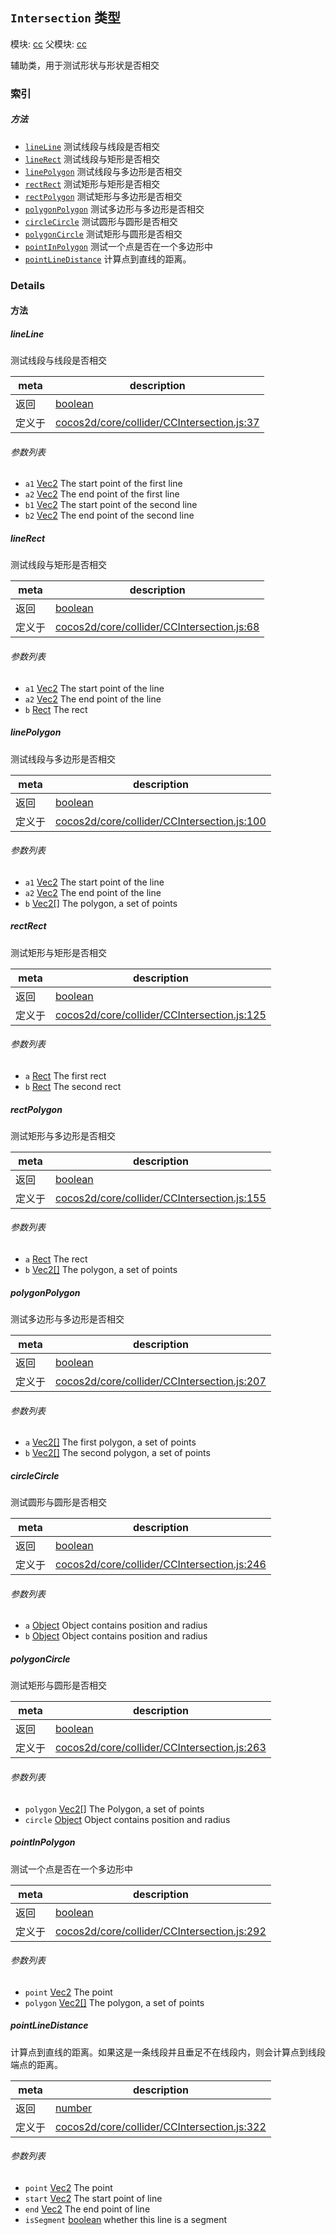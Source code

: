## `Intersection` 类型



模块: [cc](../modules/cc.md)
父模块: [cc](../modules/cc.md)


辅助类，用于测试形状与形状是否相交



### 索引



##### 方法

  - [`lineLine`](#lineline) 测试线段与线段是否相交
  - [`lineRect`](#linerect) 测试线段与矩形是否相交
  - [`linePolygon`](#linepolygon) 测试线段与多边形是否相交
  - [`rectRect`](#rectrect) 测试矩形与矩形是否相交
  - [`rectPolygon`](#rectpolygon) 测试矩形与多边形是否相交
  - [`polygonPolygon`](#polygonpolygon) 测试多边形与多边形是否相交
  - [`circleCircle`](#circlecircle) 测试圆形与圆形是否相交
  - [`polygonCircle`](#polygoncircle) 测试矩形与圆形是否相交
  - [`pointInPolygon`](#pointinpolygon) 测试一个点是否在一个多边形中
  - [`pointLineDistance`](#pointlinedistance) 计算点到直线的距离。



### Details




<!-- Method Block -->
#### 方法


##### lineLine

测试线段与线段是否相交

| meta | description |
|------|-------------|
| 返回 | <a href="https://developer.mozilla.org/en/JavaScript/Reference/Global_Objects/Boolean" class="crosslink external" target="_blank">boolean</a> 
| 定义于 | [cocos2d/core/collider/CCIntersection.js:37](https://github.com/cocos-creator/engine/blob/efe6330ab64803299d3b7fecde039ffed2d9e696/cocos2d/core/collider/CCIntersection.js#L37) |

###### 参数列表
- `a1` <a href="../classes/Vec2.html" class="crosslink">Vec2</a> The start point of the first line
- `a2` <a href="../classes/Vec2.html" class="crosslink">Vec2</a> The end point of the first line
- `b1` <a href="../classes/Vec2.html" class="crosslink">Vec2</a> The start point of the second line
- `b2` <a href="../classes/Vec2.html" class="crosslink">Vec2</a> The end point of the second line


##### lineRect

测试线段与矩形是否相交

| meta | description |
|------|-------------|
| 返回 | <a href="https://developer.mozilla.org/en/JavaScript/Reference/Global_Objects/Boolean" class="crosslink external" target="_blank">boolean</a> 
| 定义于 | [cocos2d/core/collider/CCIntersection.js:68](https://github.com/cocos-creator/engine/blob/efe6330ab64803299d3b7fecde039ffed2d9e696/cocos2d/core/collider/CCIntersection.js#L68) |

###### 参数列表
- `a1` <a href="../classes/Vec2.html" class="crosslink">Vec2</a> The start point of the line
- `a2` <a href="../classes/Vec2.html" class="crosslink">Vec2</a> The end point of the line
- `b` <a href="../classes/Rect.html" class="crosslink">Rect</a> The rect


##### linePolygon

测试线段与多边形是否相交

| meta | description |
|------|-------------|
| 返回 | <a href="https://developer.mozilla.org/en/JavaScript/Reference/Global_Objects/Boolean" class="crosslink external" target="_blank">boolean</a> 
| 定义于 | [cocos2d/core/collider/CCIntersection.js:100](https://github.com/cocos-creator/engine/blob/efe6330ab64803299d3b7fecde039ffed2d9e696/cocos2d/core/collider/CCIntersection.js#L100) |

###### 参数列表
- `a1` <a href="../classes/Vec2.html" class="crosslink">Vec2</a> The start point of the line
- `a2` <a href="../classes/Vec2.html" class="crosslink">Vec2</a> The end point of the line
- `b` <a href="../classes/Vec2.html" class="crosslink">Vec2[]</a> The polygon, a set of points


##### rectRect

测试矩形与矩形是否相交

| meta | description |
|------|-------------|
| 返回 | <a href="https://developer.mozilla.org/en/JavaScript/Reference/Global_Objects/Boolean" class="crosslink external" target="_blank">boolean</a> 
| 定义于 | [cocos2d/core/collider/CCIntersection.js:125](https://github.com/cocos-creator/engine/blob/efe6330ab64803299d3b7fecde039ffed2d9e696/cocos2d/core/collider/CCIntersection.js#L125) |

###### 参数列表
- `a` <a href="../classes/Rect.html" class="crosslink">Rect</a> The first rect
- `b` <a href="../classes/Rect.html" class="crosslink">Rect</a> The second rect


##### rectPolygon

测试矩形与多边形是否相交

| meta | description |
|------|-------------|
| 返回 | <a href="https://developer.mozilla.org/en/JavaScript/Reference/Global_Objects/Boolean" class="crosslink external" target="_blank">boolean</a> 
| 定义于 | [cocos2d/core/collider/CCIntersection.js:155](https://github.com/cocos-creator/engine/blob/efe6330ab64803299d3b7fecde039ffed2d9e696/cocos2d/core/collider/CCIntersection.js#L155) |

###### 参数列表
- `a` <a href="../classes/Rect.html" class="crosslink">Rect</a> The rect
- `b` <a href="../classes/Vec2.html" class="crosslink">Vec2[]</a> The polygon, a set of points


##### polygonPolygon

测试多边形与多边形是否相交

| meta | description |
|------|-------------|
| 返回 | <a href="https://developer.mozilla.org/en/JavaScript/Reference/Global_Objects/Boolean" class="crosslink external" target="_blank">boolean</a> 
| 定义于 | [cocos2d/core/collider/CCIntersection.js:207](https://github.com/cocos-creator/engine/blob/efe6330ab64803299d3b7fecde039ffed2d9e696/cocos2d/core/collider/CCIntersection.js#L207) |

###### 参数列表
- `a` <a href="../classes/Vec2.html" class="crosslink">Vec2[]</a> The first polygon, a set of points
- `b` <a href="../classes/Vec2.html" class="crosslink">Vec2[]</a> The second polygon, a set of points


##### circleCircle

测试圆形与圆形是否相交

| meta | description |
|------|-------------|
| 返回 | <a href="https://developer.mozilla.org/en/JavaScript/Reference/Global_Objects/Boolean" class="crosslink external" target="_blank">boolean</a> 
| 定义于 | [cocos2d/core/collider/CCIntersection.js:246](https://github.com/cocos-creator/engine/blob/efe6330ab64803299d3b7fecde039ffed2d9e696/cocos2d/core/collider/CCIntersection.js#L246) |

###### 参数列表
- `a` <a href="https://developer.mozilla.org/en/JavaScript/Reference/Global_Objects/Object" class="crosslink external" target="_blank">Object</a> Object contains position and radius
- `b` <a href="https://developer.mozilla.org/en/JavaScript/Reference/Global_Objects/Object" class="crosslink external" target="_blank">Object</a> Object contains position and radius


##### polygonCircle

测试矩形与圆形是否相交

| meta | description |
|------|-------------|
| 返回 | <a href="https://developer.mozilla.org/en/JavaScript/Reference/Global_Objects/Boolean" class="crosslink external" target="_blank">boolean</a> 
| 定义于 | [cocos2d/core/collider/CCIntersection.js:263](https://github.com/cocos-creator/engine/blob/efe6330ab64803299d3b7fecde039ffed2d9e696/cocos2d/core/collider/CCIntersection.js#L263) |

###### 参数列表
- `polygon` <a href="../classes/Vec2.html" class="crosslink">Vec2[]</a> The Polygon, a set of points
- `circle` <a href="https://developer.mozilla.org/en/JavaScript/Reference/Global_Objects/Object" class="crosslink external" target="_blank">Object</a> Object contains position and radius


##### pointInPolygon

测试一个点是否在一个多边形中

| meta | description |
|------|-------------|
| 返回 | <a href="https://developer.mozilla.org/en/JavaScript/Reference/Global_Objects/Boolean" class="crosslink external" target="_blank">boolean</a> 
| 定义于 | [cocos2d/core/collider/CCIntersection.js:292](https://github.com/cocos-creator/engine/blob/efe6330ab64803299d3b7fecde039ffed2d9e696/cocos2d/core/collider/CCIntersection.js#L292) |

###### 参数列表
- `point` <a href="../classes/Vec2.html" class="crosslink">Vec2</a> The point
- `polygon` <a href="../classes/Vec2.html" class="crosslink">Vec2[]</a> The polygon, a set of points


##### pointLineDistance

计算点到直线的距离。如果这是一条线段并且垂足不在线段内，则会计算点到线段端点的距离。

| meta | description |
|------|-------------|
| 返回 | <a href="https://developer.mozilla.org/en/JavaScript/Reference/Global_Objects/Number" class="crosslink external" target="_blank">number</a> 
| 定义于 | [cocos2d/core/collider/CCIntersection.js:322](https://github.com/cocos-creator/engine/blob/efe6330ab64803299d3b7fecde039ffed2d9e696/cocos2d/core/collider/CCIntersection.js#L322) |

###### 参数列表
- `point` <a href="../classes/Vec2.html" class="crosslink">Vec2</a> The point
- `start` <a href="../classes/Vec2.html" class="crosslink">Vec2</a> The start point of line
- `end` <a href="../classes/Vec2.html" class="crosslink">Vec2</a> The end point of line
- `isSegment` <a href="https://developer.mozilla.org/en/JavaScript/Reference/Global_Objects/Boolean" class="crosslink external" target="_blank">boolean</a> whether this line is a segment



